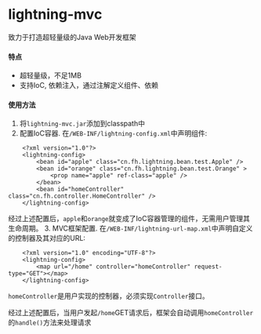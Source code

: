 lightning-mvc
============

致力于打造超轻量级的Java Web开发框架

#### 特点
* 超轻量级，不足1MB
* 支持IoC, 依赖注入，通过注解定义组件、依赖

#### 使用方法
1. 将`lightning-mvc.jar`添加到classpath中
2. 配置IoC容器. 在`/WEB-INF/lightning-config.xml`中声明组件:
```
    <?xml version="1.0"?>
    <lightning-config>
        <bean id="apple" class="cn.fh.lightning.bean.test.Apple" />
        <bean id="orange" class="cn.fh.lightning.bean.test.Orange" >
            <prop name="apple" ref-class="apple" />
        </bean>
        <bean id="homeController" class="cn.fh.controller.HomeController" />
    </lightning-config>
```
经过上述配置后，`apple`和`orange`就变成了IoC容器管理的组件，无需用户管理其生命周期。
3. MVC框架配置. 在`/WEB-INF/lightning-url-map.xml`中声明自定义的控制器及其对应的URL:
```
    <?xml version="1.0" encoding="UTF-8"?>
    <lightning-config>
        <map url="/home" controller="homeController" request-type="GET"></map>
    </lightning-config>
```
`homeController`是用户实现的控制器，必须实现`Controller`接口。

经过上述配置后，当用户发起`/home`GET请求后，框架会自动调用`homeController`的`handle()`方法来处理请求
